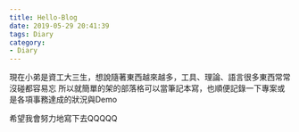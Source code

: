 ```yaml
---
title: Hello-Blog
date: 2019-05-29 20:41:39
tags: Diary
category:
- Diary
---
```


現在小弟是資工大三生，想說隨著東西越來越多，工具、理論、語言很多東西常常沒碰都容易忘
所以就簡單的架的部落格可以當筆記本寫，也順便記錄一下專案或是各項事務達成的狀況與Demo

希望我會努力地寫下去QQQQQ
